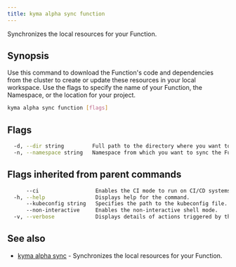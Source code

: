 ```yaml
---
title: kyma alpha sync function
---
```


Synchronizes the local resources for your Function.

## Synopsis

Use this command to download the Function's code and dependencies from the cluster to create or update these resources in your local workspace.
Use the flags to specify the name of your Function, the Namespace, or the location for your project.

```bash
kyma alpha sync function [flags]
```

## Flags

```bash
  -d, --dir string         Full path to the directory where you want to save the project.
  -n, --namespace string   Namespace from which you want to sync the Function.
```

## Flags inherited from parent commands

```bash
      --ci                  Enables the CI mode to run on CI/CD systems. It avoids any user interaction (such as no dialog prompts) and ensures that logs are formatted properly in log files (such as no spinners for CLI steps).
  -h, --help                Displays help for the command.
      --kubeconfig string   Specifies the path to the kubeconfig file. By default, Kyma CLI uses the KUBECONFIG environment variable or "/$HOME/.kube/config" if the variable is not set.
      --non-interactive     Enables the non-interactive shell mode.
  -v, --verbose             Displays details of actions triggered by the command.
```

## See also

* [kyma alpha sync](#kyma-alpha-sync-kyma-alpha-sync)	 - Synchronizes the local resources for your Function.

